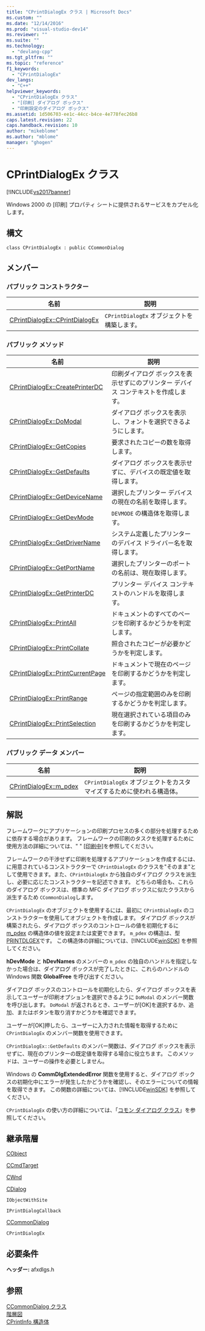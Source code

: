 ```yaml
---
title: "CPrintDialogEx クラス | Microsoft Docs"
ms.custom: ""
ms.date: "12/14/2016"
ms.prod: "visual-studio-dev14"
ms.reviewer: ""
ms.suite: ""
ms.technology: 
  - "devlang-cpp"
ms.tgt_pltfrm: ""
ms.topic: "reference"
f1_keywords: 
  - "CPrintDialogEx"
dev_langs: 
  - "C++"
helpviewer_keywords: 
  - "CPrintDialogEx クラス"
  - "[印刷] ダイアログ ボックス"
  - "印刷設定のダイアログ ボックス"
ms.assetid: 1d506703-ee1c-44cc-b4ce-4e778fec26b8
caps.latest.revision: 22
caps.handback.revision: 10
author: "mikeblome"
ms.author: "mblome"
manager: "ghogen"
---
```

# CPrintDialogEx クラス
[!INCLUDE[vs2017banner](../../assembler/inline/includes/vs2017banner.md)]

Windows 2000 の \[印刷\] プロパティ シートに提供されるサービスをカプセル化します。  
  
## 構文  
  
```  
class CPrintDialogEx : public CCommonDialog  
```  
  
## メンバー  
  
### パブリック コンストラクター  
  
|名前|説明|  
|--------|--------|  
|[CPrintDialogEx::CPrintDialogEx](../Topic/CPrintDialogEx::CPrintDialogEx.md)|`CPrintDialogEx` オブジェクトを構築します。|  
  
### パブリック メソッド  
  
|名前|説明|  
|--------|--------|  
|[CPrintDialogEx::CreatePrinterDC](../Topic/CPrintDialogEx::CreatePrinterDC.md)|印刷ダイアログ ボックスを表示せずにのプリンター デバイス コンテキストを作成します。|  
|[CPrintDialogEx::DoModal](../Topic/CPrintDialogEx::DoModal.md)|ダイアログ ボックスを表示し、フォントを選択できるようにします。|  
|[CPrintDialogEx::GetCopies](../Topic/CPrintDialogEx::GetCopies.md)|要求されたコピーの数を取得します。|  
|[CPrintDialogEx::GetDefaults](../Topic/CPrintDialogEx::GetDefaults.md)|ダイアログ ボックスを表示せずに、デバイスの既定値を取得します。|  
|[CPrintDialogEx::GetDeviceName](../Topic/CPrintDialogEx::GetDeviceName.md)|選択したプリンター デバイスの現在の名前を取得します。|  
|[CPrintDialogEx::GetDevMode](../Topic/CPrintDialogEx::GetDevMode.md)|`DEVMODE` の構造体を取得します。|  
|[CPrintDialogEx::GetDriverName](../Topic/CPrintDialogEx::GetDriverName.md)|システム定義したプリンターのデバイス ドライバー名を取得します。|  
|[CPrintDialogEx::GetPortName](../Topic/CPrintDialogEx::GetPortName.md)|選択したプリンターのポートの名前は、現在取得します。|  
|[CPrintDialogEx::GetPrinterDC](../Topic/CPrintDialogEx::GetPrinterDC.md)|プリンター デバイス コンテキストのハンドルを取得します。|  
|[CPrintDialogEx::PrintAll](../Topic/CPrintDialogEx::PrintAll.md)|ドキュメントのすべてのページを印刷するかどうかを判定します。|  
|[CPrintDialogEx::PrintCollate](../Topic/CPrintDialogEx::PrintCollate.md)|照合されたコピーが必要かどうかを判定します。|  
|[CPrintDialogEx::PrintCurrentPage](../Topic/CPrintDialogEx::PrintCurrentPage.md)|ドキュメントで現在のページを印刷するかどうかを判定します。|  
|[CPrintDialogEx::PrintRange](../Topic/CPrintDialogEx::PrintRange.md)|ページの指定範囲のみを印刷するかどうかを判定します。|  
|[CPrintDialogEx::PrintSelection](../Topic/CPrintDialogEx::PrintSelection.md)|現在選択されている項目のみを印刷するかどうかを判定します。|  
  
### パブリック データ メンバー  
  
|名前|説明|  
|--------|--------|  
|[CPrintDialogEx::m\_pdex](../Topic/CPrintDialogEx::m_pdex.md)|`CPrintDialogEx` オブジェクトをカスタマイズするために使われる構造体。|  
  
## 解説  
 フレームワークにアプリケーションの印刷プロセスの多くの部分を処理するために依存する場合があります。  フレームワークの印刷のタスクを処理するために使用方法の詳細については、" " [&#91;印刷中&#93;](../../mfc/printing.md)を参照してください。  
  
 フレームワークの干渉せずに印刷を処理するアプリケーションを作成するには、に用意されているコンストラクターで `CPrintDialogEx` のクラスを"そのまま"として使用できます。また、`CPrintDialogEx` から独自のダイアログ クラスを派生し、必要に応じたコンストラクターを記述できます。  どちらの場合も、これらのダイアログ ボックスは、標準の MFC ダイアログ ボックスに似たクラスから派生するため `CCommonDialog`します。  
  
 `CPrintDialogEx` のオブジェクトを使用するには、最初に `CPrintDialogEx` のコンストラクターを使用してオブジェクトを作成します。  ダイアログ ボックスが構築されたら、ダイアログ ボックスのコントロールの値を初期化するに [m\_pdex](../Topic/CPrintDialogEx::m_pdex.md) の構造体の値を設定または変更できます。  `m_pdex` の構造は、型 [PRINTDLGEX](http://msdn.microsoft.com/library/windows/desktop/ms646844)です。  この構造体の詳細については、[!INCLUDE[winSDK](../../atl/includes/winsdk_md.md)] を参照してください。  
  
 **hDevMode** と **hDevNames** のメンバーの `m_pdex` の独自のハンドルを指定しなかった場合は、ダイアログ ボックスが完了したときに、これらのハンドルの Windows 関数 **GlobalFree** を呼び出すください。  
  
 ダイアログ ボックスのコントロールを初期化したら、ダイアログ ボックスを表示してユーザーが印刷オプションを選択できるように `DoModal` のメンバー関数を呼び出します。  `DoModal` が返されるとき、ユーザーが\[OK\]を選択するか、追加、またはボタンを取り消すかどうかを確認できます。  
  
 ユーザーが\[OK\]押したら、ユーザーに入力された情報を取得するために `CPrintDialogEx` のメンバー関数を使用できます。  
  
 `CPrintDialogEx::GetDefaults` のメンバー関数は、ダイアログ ボックスを表示せずに、現在のプリンターの既定値を取得する場合に役立ちます。  このメソッドは、ユーザーの操作を必要としません。  
  
 Windows の **CommDlgExtendedError** 関数を使用すると、ダイアログ ボックスの初期化中にエラーが発生したかどうかを確認し、そのエラーについての情報を取得できます。  この関数の詳細については、[!INCLUDE[winSDK](../../atl/includes/winsdk_md.md)] を参照してください。  
  
 `CPrintDialogEx` の使い方の詳細については、「[コモン ダイアログ クラス](../../mfc/common-dialog-classes.md)」を参照してください。  
  
## 継承階層  
 [CObject](../Topic/CObject%20Class.md)  
  
 [CCmdTarget](../Topic/CCmdTarget%20Class.md)  
  
 [CWnd](../Topic/CWnd%20Class.md)  
  
 [CDialog](../../mfc/reference/cdialog-class.md)  
  
 `IObjectWithSite`  
  
 `IPrintDialogCallback`  
  
 [CCommonDialog](../Topic/CCommonDialog%20Class.md)  
  
 `CPrintDialogEx`  
  
## 必要条件  
 **ヘッダー:** afxdlgs.h  
  
## 参照  
 [CCommonDialog クラス](../Topic/CCommonDialog%20Class.md)   
 [階層図](../../mfc/hierarchy-chart.md)   
 [CPrintInfo 構造体](../../mfc/reference/cprintinfo-structure.md)
